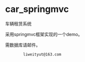 car_springmvc
=============

车辆租赁系统


采用springmvc框架实现的一个demo。

需数据库请邮件。

            liweityut@163.com
